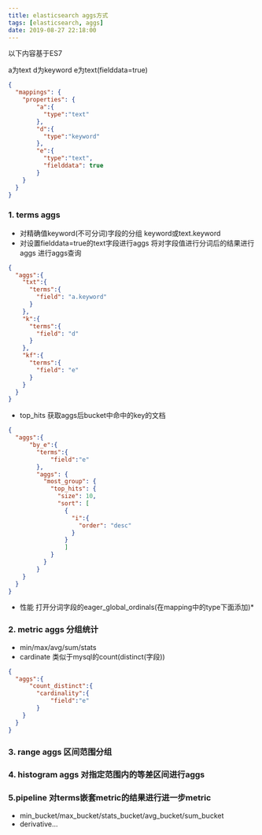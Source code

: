 ```yaml
---
title: elasticsearch aggs方式
tags: [elasticsearch, aggs]
date: 2019-08-27 22:18:00
---
```


以下内容基于ES7

a为text d为keyword  e为text(fielddata=true)
```json
{
  "mappings": {
    "properties": {
        "a":{
          "type":"text"
        },
        "d":{
          "type":"keyword"
        },
        "e":{
          "type":"text",
          "fielddata": true
        }
    }
  }
}
```

### 1. terms aggs
- 对精确值keyword(不可分词)字段的分组 keyword或text.keyword
- 对设置fielddata=true的text字段进行aggs 将对字段值进行分词后的结果进行aggs 
进行aggs查询
```json
{
  "aggs":{
    "txt":{
      "terms":{
        "field": "a.keyword"
      }
    },
    "k":{
      "terms":{
        "field": "d"
      }
    },
    "kf":{
      "terms":{
        "field": "e"
      }
    }
  }
}
```
- top_hits 获取aggs后bucket中命中的key的文档
```json
{
  "aggs":{
      "by_e":{
        "terms":{
            "field":"e"
        },
        "aggs": {
          "most_group": {
            "top_hits": {
              "size": 10,
              "sort": [
                {
                  "i":{
                    "order": "desc"
                  }
                }
                ]
            }
          }
        }
    }
  }
}
```
- 性能 打开分词字段的eager_global_ordinals(在mapping中的type下面添加)*
### 2. metric aggs 分组统计
- min/max/avg/sum/stats 
- cardinate 类似于mysql的count(distinct(字段))

```json
{
  "aggs":{
      "count_distinct":{
        "cardinality":{
            "field":"e"
        }
    }
  }
}
```

### 3. range aggs 区间范围分组
### 4. histogram aggs 对指定范围内的等差区间进行aggs

### 5.pipeline  对terms嵌套metric的结果进行进一步metric
- min_bucket/max_bucket/stats_bucket/avg_bucket/sum_bucket
- derivative...